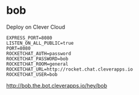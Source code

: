 # bob

Deploy on Clever Cloud

```shell
EXPRESS_PORT=8080
LISTEN_ON_ALL_PUBLIC=true
PORT=8080
ROCKETCHAT_AUTH=password
ROCKETCHAT_PASSWORD=bob
ROCKETCHAT_ROOM=general
ROCKETCHAT_URL=http://rocket.chat.cleverapps.io
ROCKETCHAT_USER=bob
```


http://bob.the.bot.cleverapps.io/hey/bob
